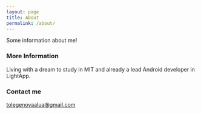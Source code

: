 ```yaml
---
layout: page
title: About
permalink: /about/
---
```


Some information about me!

### More Information

Living with a dream to study in MIT and already a lead Android developer in LightApp.

### Contact me

[tolegenovaalua@gmail.com](mailto:tolegenovaalua@gmail.com)
